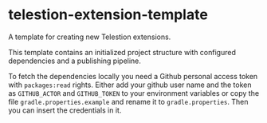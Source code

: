 # telestion-extension-template

A template for creating new Telestion extensions.

This template contains an initialized project structure with configured dependencies and a publishing pipeline.

To fetch the dependencies locally you need a Github personal access token with `packages:read` rights.
Either add your github user name and the token as `GITHUB_ACTOR` and `GITHUB_TOKEN` to your environment variables 
or copy the file `gradle.properties.example` and rename it to `gradle.properties`.
Then you can insert the credentials in it.
